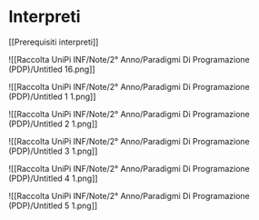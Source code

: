 # Interpreti

[[Prerequisiti interpreti]]

![[Raccolta UniPi INF/Note/2° Anno/Paradigmi Di Programazione (PDP)/Untitled 16.png]]

![[Raccolta UniPi INF/Note/2° Anno/Paradigmi Di Programazione (PDP)/Untitled 1 1.png]]

![[Raccolta UniPi INF/Note/2° Anno/Paradigmi Di Programazione (PDP)/Untitled 2 1.png]]

![[Raccolta UniPi INF/Note/2° Anno/Paradigmi Di Programazione (PDP)/Untitled 3 1.png]]

![[Raccolta UniPi INF/Note/2° Anno/Paradigmi Di Programazione (PDP)/Untitled 4 1.png]]

![[Raccolta UniPi INF/Note/2° Anno/Paradigmi Di Programazione (PDP)/Untitled 5 1.png]]
